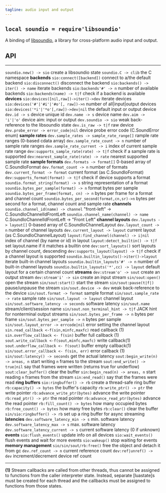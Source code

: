 ```yaml
---
tagline: audio input and output
---
```


## `local soundio = require'libsoundio'`

A binding of [libsoundio](http://libsound.io/), a library for cross-platform
audio input and output.

## API

------------------------------------------- ----------------------------------------
`soundio.new() -> sio`                      create a libsoundio state
`soundio.C -> clib`                         the C namespace
__backends__
`sio:connect([backend])`                    connect to a/the default backend
`sio:disconnect()`                          disconnect the backend
`sio:backends() -> iter() -> name`          iterate backends
`sio:backends'#' -> n`                      number of available backends
`sio:backends(name) -> t|f`                 check if a backend is available
__devices__
`sio:devices([nil,raw])->iter()->dev`       iterate devices
`sio:devices('#'|'#i'|'#o'[, raw])->n`      number of all|input|output devices
`sio:devices('*i'|'*o'[,raw])->dev|nil`     the default input or output device
`dev.id -> s`                               device unique id
`dev.name -> s`                             device name
`dev.aim -> 'i'|'o'`                        device aim: input or output
`dev.soundio -> sio`                        weak back-reference to the libsoundio state
`dev.is_raw -> t|f`                         raw device
`dev.probe_error -> error_code|nil`         device probe error code (C.SoundError enum)
__sample rates__
`dev.sample_rates -> sample_rate_range[]`   rample rate ranges (0-based cdata array)
`dev.sample_rate_count -> n`                number of sample rate ranges
`dev.sample_rate_current -> i`              index of current sample rate range
`dev:supports_sample_rate(rate) -> t|f`     check if a sample rate is supported
`dev:nearest_sample_rate(rate) -> rate`     nearest supported sample rate
__sample formats__
`dev.formats -> format[]`                   0-based array of C.SoundIoFormat
`dev.format_count -> n`                     number of formats
`dev.current_format -> format`              current format (as C.SoundIoFormat)
`dev:supports_format(format) -> t|f`        check if device supports a format
`soundio.format_string(format) -> s`        string representation of a format
`soundio.bytes_per_sample(format) -> n`     format bytes per sample
`soundio.bytes_per_frame(format, cn) -> n`  bytes per frame for a format and channel count
`soundio.bytes_per_second(format,cn,sr)->n` bytes per second for a format, channel count and sample rate
__channels__
`soundio.channel_id(name) -> channel`       "front-left" -> C.SoundIoChannelIdFrontLeft
`soundio.channel_name(channel) -> name`     C.SoundIoChannelIdFrontLeft -> "Front Left"
__channel layouts__
`dev.layouts -> layout[]`                   0-based array of C.SoundIoChannelLayout
`dev.layout_count -> n`                     number of channel layouts
`dev.current_layout -> layout`              current layout (as C.SoundIoChannelLayout)
`layout:find_channel(channel) -> i|nil`     index of channel (by name or id) in layout
`layout:detect_builtin() -> t|f`            set layout.name if it matches a builtin one
`dev:sort_layouts()`                        sort layouts by channel count, descending
`dev:supports_layout(layout) -> t|f`        check if a channel layout is supported
`soundio.builtin_layouts()->iter()->layout` iterate built-in channel layouts
`soundio.builtin_layouts'#' -> n`           number of built-in channel layouts
`soundio.builtin_layouts('*',cc) -> layout` default layout for a certain channel count
__streams__
`dev:stream'o' -> sout`                     create an output stream
`dev:stream'i' -> sin`                      create an input stream
`sin/sout:open()`                           open the stream
`sin/sout:start()`                          start the stream
`sin/sout:pause(t|f|)`                      pause/unpause the stream
`sin/sout.device -> dev`                    weak back-reference to the device
`sin/sout.format -> format`                 sample format
`sin/sout.sample_rate -> rate`              sample rate
`sin/sout.layout -> layout`                 channel layout
`sin/sout.software_latency -> seconds`      software latency
`sin/sout.name`                             stream/client/session name
`sin/sout.non_terminal_hint -> t|f`         JACK hint for nonterminal output streams
`sin/sout.bytes_per_frame -> n`             bytes per frame
`sin/sout.bytes_per_sample -> n`            bytes per sample
`sin/sout.layout_error -> errcode|nil`      error setting the channel layout
`sin.read_callback <-f(sin,minfc,maxfc)`    read callback (1)
`sin.overflow_callback <- f(sin)`           buffer full callback (1)
`sout.write_callback <-f(sout,minfc,maxfc)` write callback(1)
`sout.underflow_callback <- f(sout)`        buffer empty callback(1)
`sin/sout.error_callback <- f(sin, err)`    error callback (1)
`sin/sout:latency() -> seconds`             get the actual latency
`sout:begin_write(n) -> areas, n`           start writing `n` frames to the stream
`sout:end_write() -> true|nil`              say that frames were written (returns true for underflow)
`sout:clear_buffer()`                       clear the buffer
`sin:begin_read(n) -> areas, n`             start reading `n` frames from the stream
`sin:end_read()`                            say that the frames were read
__ring buffers__
`sio:ringbuffer() -> rb`                    create a thread-safe ring buffer
`rb:capacity() -> bytes`                    the buffer's capacity
`rb:write_ptr() -> ptr`                     the write pointer
`rb:advance_write_ptr(bytes)`               advance the write pointer
`rb:read_ptr() -> ptr`                      the read pointer
`rb:advance_read_ptr(bytes)`                advance the read pointer
`rb:fill_count() -> bytes`                  how many occupied bytes
`rb:free_count() -> bytes`                  how many free bytes
`rb:clear()`                                clear the buffer
`sin/sio:ringbuffer() -> rb`                set up a ring buffer for async streaming
__latencies__
`dev.software_latency_min -> s`             min. software latency
`dev.software_latency_max -> s`             max. software latency
`dev.software_latency_current -> s`         current software latency (0 if unknown)
__events__
`sio:flush_events()`                        update info on all devices
`sio:wait_events()`                         flush events and wait for more events
`sio:wakeup()`                              stop waiting for events
__memory management__
`sio/sin/sout/rb:free()`                    free the object and detach it from gc
`dev.ref_count -> n`                        current reference count
`dev:ref|unref() -> dev`                    increment/decrement device ref count
------------------------------------------- ----------------------------------------

__(1)__ Stream callbacks are called from other threads, thus cannot be
assigned to functions from the caller interpreter state. Instead, separate
[luastate]s must be created for each thread and the callbacks must be
assigned to functions from those states.

